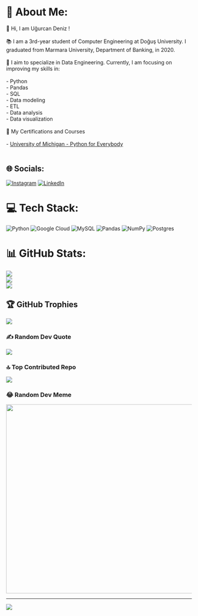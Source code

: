 # 💫 About Me:
👋 Hi, I am Uğurcan Deniz !<br><br>📚 I am a 3rd-year student of Computer Engineering at Doğuş University. I graduated from Marmara University, Department of Banking, in 2020.<br><br>🌱 I aim to specialize in Data Engineering. Currently, I am focusing on improving my skills in:<br>      <br>      -  Python<br>      -  Pandas <br>      -  SQL<br>      -  Data modeling <br>      -  ETL <br>      -  Data analysis<br>      -  Data visualization<br><br>📜 My Certifications and Courses<br>     <br>      -  [University of Michigan - Python for Everybody](https://coursera.org/share/2c4627251556f2d0886cb6699f56c7f4)<br>   <br>


## 🌐 Socials:
[![Instagram](https://img.shields.io/badge/Instagram-%23E4405F.svg?logo=Instagram&logoColor=white)](https://instagram.com/ugurcndeniz) [![LinkedIn](https://img.shields.io/badge/LinkedIn-%230077B5.svg?logo=linkedin&logoColor=white)](https://linkedin.com/in/ugurcandeniz) 

# 💻 Tech Stack:
![Python](https://img.shields.io/badge/python-3670A0?style=plastic&logo=python&logoColor=ffdd54) ![Google Cloud](https://img.shields.io/badge/Google%20Cloud-%234285F4.svg?style=plastic&logo=google-cloud&logoColor=white) ![MySQL](https://img.shields.io/badge/mysql-%2300f.svg?style=plastic&logo=mysql&logoColor=white) ![Pandas](https://img.shields.io/badge/pandas-%23150458.svg?style=plastic&logo=pandas&logoColor=white) ![NumPy](https://img.shields.io/badge/numpy-%23013243.svg?style=plastic&logo=numpy&logoColor=white) ![Postgres](https://img.shields.io/badge/postgres-%23316192.svg?style=plastic&logo=postgresql&logoColor=white)
# 📊 GitHub Stats:
![](https://github-readme-stats.vercel.app/api?username=UgurcanDeniz&theme=gotham&hide_border=false&include_all_commits=false&count_private=false)<br/>
![](https://github-readme-streak-stats.herokuapp.com/?user=UgurcanDeniz&theme=gotham&hide_border=false)<br/>
![](https://github-readme-stats.vercel.app/api/top-langs/?username=UgurcanDeniz&theme=gotham&hide_border=false&include_all_commits=false&count_private=false&layout=compact)

## 🏆 GitHub Trophies
![](https://github-profile-trophy.vercel.app/?username=UgurcanDeniz&theme=gitdimmed&no-frame=false&no-bg=true&margin-w=4)

### ✍️ Random Dev Quote
![](https://quotes-github-readme.vercel.app/api?type=horizontal&theme=tokyonight)

### 🔝 Top Contributed Repo
![](https://github-contributor-stats.vercel.app/api?username=UgurcanDeniz&limit=5&theme=tokyonight&combine_all_yearly_contributions=true)

### 😂 Random Dev Meme
<img src="https://rm.up.railway.app/" width="512px"/>

---
[![](https://visitcount.itsvg.in/api?id=UgurcanDeniz&icon=0&color=0)](https://visitcount.itsvg.in)

<!-- Proudly created with GPRM ( https://gprm.itsvg.in ) -->
